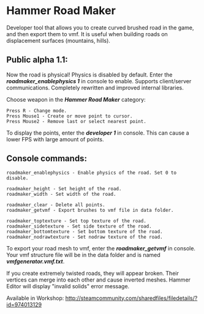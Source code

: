 # Hammer Road Maker
Developer tool that allows you to create curved brushed road in the game, and then export them to vmf.
It is useful when building roads on displacement surfaces (mountains, hills).

## Public alpha 1.1:
Now the road is physical! Physics is disabled by default. Enter the ***roadmaker_enablephysics 1*** in console to enable.
Supports client/server communications.
Completely rewritten and improved internal libraries.

Choose weapon in the ***Hammer Road Maker*** category:
```
Press R - Change mode.
Press Mouse1 - Create or move point to cursor.
Press Mouse2 - Remove last or select nearest point.
```
To display the points, enter the ***developer 1*** in console. This can cause a lower FPS with large amount of points.

## Console commands:
```
roadmaker_enablephysics - Enable physics of the road. Set 0 to disable.

roadmaker_height - Set height of the road.
roadmaker_width - Set width of the road.

roadmaker_clear - Delete all points.
roadmaker_getvmf - Export brushes to vmf file in data folder.

roadmaker_toptexture - Set top texture of the road.
roadmaker_sidetexture - Set side texture of the road.
roadmaker_bottomtexture - Set bottom texture of the road.
roadmaker_nodrawtexture - Set nodraw texture of the road.
```
To export your road mesh to vmf, enter the ***roadmaker_getvmf*** in console. Your vmf structure file will be in the data folder and is named ***vmfgenerator.vmf.txt***.

If you create extremely twisted roads, they will appear broken. Their vertices can merge into each other and cause inverted meshes. Hammer Editor will display "invalid solids" error message.

Available in Workshop: http://steamcommunity.com/sharedfiles/filedetails/?id=974013129